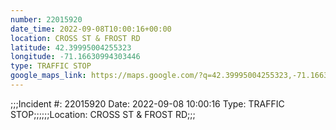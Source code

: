 ```yaml
---
number: 22015920
date_time: 2022-09-08T10:00:16+00:00
location: CROSS ST & FROST RD
latitude: 42.39995004255323
longitude: -71.16630994303446
type: TRAFFIC STOP
google_maps_link: https://maps.google.com/?q=42.39995004255323,-71.16630994303446
---
```


;;;Incident #: 22015920   Date: 2022-09-08 10:00:16   Type: TRAFFIC STOP;;;;;;Location: CROSS ST & FROST RD;;;
